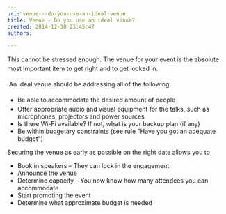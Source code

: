 ```yaml
---
uri: venue---do-you-use-an-ideal-venue
title: Venue - Do you use an ideal venue?
created: 2014-12-30 23:45:47
authors:

---
```





<span class='intro'> <p>​<span style="line-height&#58;20.8px;">​This cannot be stressed enough. The venue for your event is the absolute most important item to get right and to get locked in</span><span style="line-height&#58;20.8px;">.</span>​</p> </span>

<p>​<span style="line-height&#58;1.6;">&#160;An ideal venue should be addressing all of the following</span></p><ul><li><span style="line-height&#58;1.6;background-color&#58;initial;">​​</span><span style="line-height&#58;1.6;background-color&#58;initial;">Be able to accommodate the desired amount of people</span><br></li><li>Offer appropriate audio and visual equipment for the talks, such as microphones, projectors and power sources</li><li>Is there Wi-Fi available? If not, what is your backup plan (if any)</li><li>Be within budgetary constraints (see rule &quot;Have you got an adequate budget&quot;)</li></ul><p>Securing the venue as early as possible on the right date allows you to </p><ul><li>Book in speakers – They can lock in the engagement​</li><li>Announce the venue </li><li>Determine capacity – You now know how many attendees you can accommodate</li><li>Start promoting the event</li><li>Determine what approximate budget is needed&#160;</li></ul>


